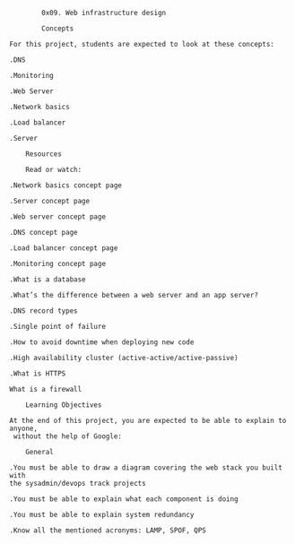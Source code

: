 			0x09. Web infrastructure design

			Concepts

	For this project, students are expected to look at these concepts:

	.DNS

	.Monitoring

	.Web Server

	.Network basics

	.Load balancer

	.Server

		Resources

		Read or watch:

	.Network basics concept page

	.Server concept page

	.Web server concept page

	.DNS concept page

	.Load balancer concept page

	.Monitoring concept page

	.What is a database

	.What’s the difference between a web server and an app server?

	.DNS record types
	
	.Single point of failure

	.How to avoid downtime when deploying new code

	.High availability cluster (active-active/active-passive)

	.What is HTTPS

	What is a firewall

		Learning Objectives

	At the end of this project, you are expected to be able to explain to anyone,
	 without the help of Google:

		General

	.You must be able to draw a diagram covering the web stack you built with 
	the sysadmin/devops track projects

	.You must be able to explain what each component is doing

	.You must be able to explain system redundancy

	.Know all the mentioned acronyms: LAMP, SPOF, QPS

